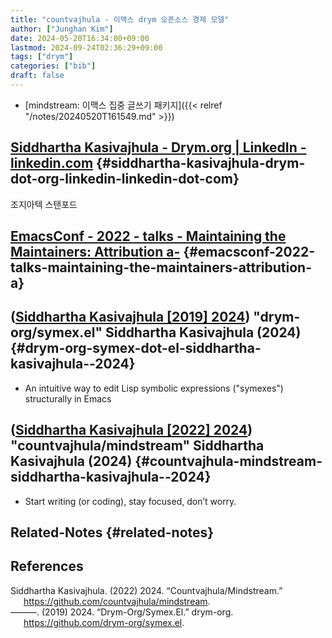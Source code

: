 ```yaml
---
title: "countvajhula - 이맥스 drym 오픈소스 경제 모델"
author: ["Junghan Kim"]
date: 2024-05-20T16:34:00+09:00
lastmod: 2024-09-24T02:36:29+09:00
tags: ["drym"]
categories: ["bib"]
draft: false
---
```


-   [mindstream: 이맥스 집중 글쓰기 패키지]({{< relref "/notes/20240520T161549.md" >}})


## [Siddhartha Kasivajhula - Drym.org | LinkedIn - linkedin.com](https://www.linkedin.com/in/siddhartha-kasivajhula-4072149) {#siddhartha-kasivajhula-drym-dot-org-linkedin-linkedin-dot-com}

조지아텍 스탠포드


## [EmacsConf - 2022 - talks - Maintaining the Maintainers: Attribution a-](https://emacsconf.org/2022/talks/maint/) {#emacsconf-2022-talks-maintaining-the-maintainers-attribution-a}


## (<a href="#citeproc_bib_item_2">Siddhartha Kasivajhula [2019] 2024</a>) "drym-org/symex.el" Siddhartha Kasivajhula (2024) {#drym-org-symex-dot-el-siddhartha-kasivajhula--2024}

-   An intuitive way to edit Lisp symbolic expressions ("symexes") structurally in Emacs


## (<a href="#citeproc_bib_item_1">Siddhartha Kasivajhula [2022] 2024</a>) "countvajhula/mindstream" Siddhartha Kasivajhula (2024) {#countvajhula-mindstream-siddhartha-kasivajhula--2024}

-   Start writing (or coding), stay focused, don’t worry.


## Related-Notes {#related-notes}

## References

<style>.csl-entry{text-indent: -1.5em; margin-left: 1.5em;}</style><div class="csl-bib-body">
  <div class="csl-entry"><a id="citeproc_bib_item_1"></a>Siddhartha Kasivajhula. (2022) 2024. “Countvajhula/Mindstream.” <a href="https://github.com/countvajhula/mindstream">https://github.com/countvajhula/mindstream</a>.</div>
  <div class="csl-entry"><a id="citeproc_bib_item_2"></a>———. (2019) 2024. “Drym-Org/Symex.El.” drym-org. <a href="https://github.com/drym-org/symex.el">https://github.com/drym-org/symex.el</a>.</div>
</div>
